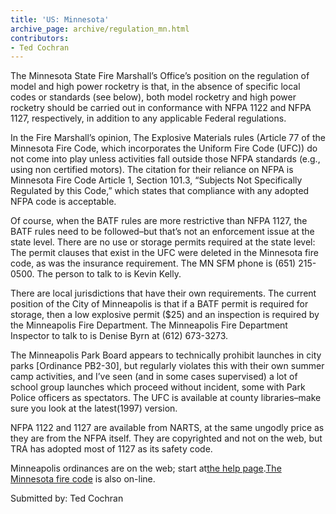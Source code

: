 ```yaml
---
title: 'US: Minnesota'
archive_page: archive/regulation_mn.html
contributors:
- Ted Cochran
---
```

The Minnesota State Fire Marshall’s Office’s position on the regulation of model and high power rocketry is that, in the absence of specific local codes or standards (see below), both model rocketry and high power rocketry should be carried out in conformance with NFPA 1122 and NFPA 1127, respectively, in addition to any applicable Federal regulations.

In the Fire Marshall’s opinion, The Explosive Materials rules (Article 77 of the Minnesota Fire Code, which incorporates the Uniform Fire Code (UFC)) do not come into play unless activities fall outside those NFPA standards (e.g., using non certified motors). The citation for their reliance on NFPA is Minnesota Fire Code Article 1, Section 101.3, “Subjects Not Specifically Regulated by this Code,” which states that compliance with any adopted NFPA code is acceptable.

Of course, when the BATF rules are more restrictive than NFPA 1127, the BATF rules need to be followed–but that’s not an enforcement issue at the state level. There are no use or storage permits required at the state level: The permit clauses that exist in the UFC were deleted in the Minnesota fire code, as was the insurance requirement. The MN SFM phone is (651) 215-0500. The person to talk to is Kevin Kelly.

There are local jurisdictions that have their own requirements. The current position of the City of Minneapolis is that if a BATF permit is required for storage, then a low explosive permit ($25) and an inspection is required by the Minneapolis Fire Department. The Minneapolis Fire Department Inspector to talk to is Denise Byrn at (612) 673-3273.

The Minneapolis Park Board appears to technically prohibit launches in city parks [Ordinance PB2-30], but regularly violates this with their own summer camp activities, and I’ve seen (and in some cases supervised) a lot of school group launches which proceed without incident, some with Park Police officers as spectators. The UFC is available at county libraries–make sure you look at the latest(1997) version.

NFPA 1122 and 1127 are available from NARTS, at the same ungodly price as they are from the NFPA itself. They are copyrighted and not on the web, but TRA has adopted most of 1127 as its safety code.

Minneapolis ordinances are on the web; start at[the help page](http://www.ci.mpls.mn.us./citywork/clerk/laws/mcchelp/mcchelp.html).[The Minnesota fire code](http://www.dps.state.mn.us/fmarshal/firecode/97mufc-3-amend-explan.html) is also on-line.

Submitted by: Ted Cochran
